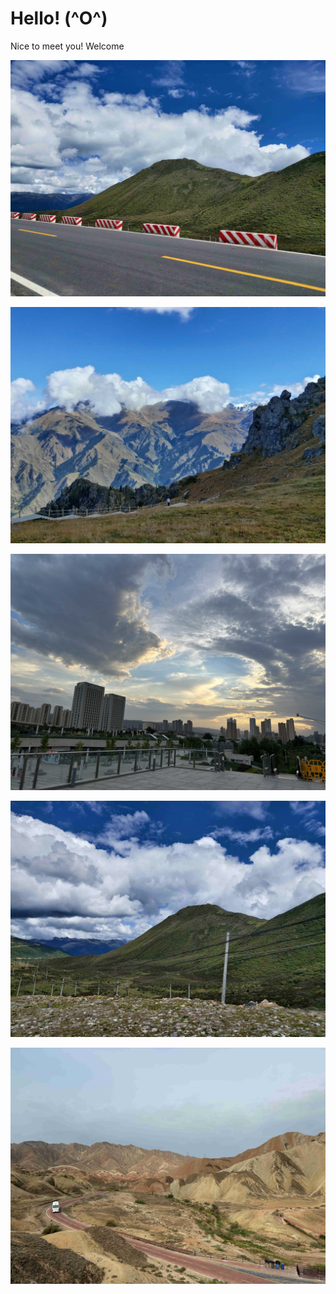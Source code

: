 # Hello! (^O^)
Nice to meet you! 
Welcome

![张掖](https://github.com/wuguanghong/wuguanghong.github.io/blob/main/IMG6.jpg)

![天山](https://github.com/wuguanghong/wuguanghong.github.io/blob/main/IMG7.jpg)

![林芝](https://github.com/wuguanghong/wuguanghong.github.io/blob/main/IMG8.jpg)

![林芝](https://github.com/wuguanghong/wuguanghong.github.io/blob/main/IMG5.jpg)

![林芝](https://github.com/wuguanghong/wuguanghong.github.io/blob/main/IMG9.jpg)

